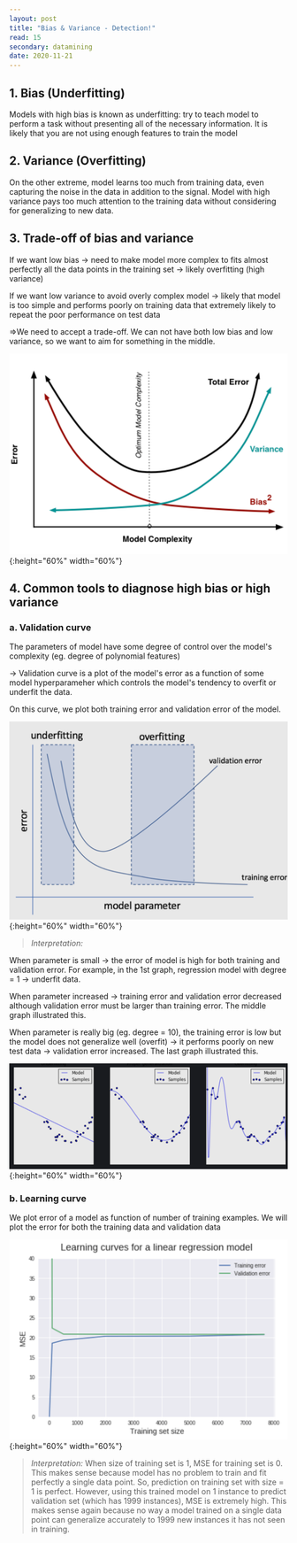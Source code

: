 ```yaml
---
layout: post
title: "Bias & Variance - Detection!"
read: 15
secondary: datamining
date: 2020-11-21
---
```


## 1. Bias (Underfitting)

Models with high bias is known as underfitting: try to teach model to perform a task without presenting all of the necessary information. It is likely that you are not using enough features to train the model

## 2. Variance (Overfitting)

On the other extreme, model learns too much from training data, even capturing the noise in the data in addition to the signal. Model with high variance pays too much attention to the training data without considering for generalizing to new data. 

## 3. Trade-off of bias and variance

If we want low bias -> need to make model more complex to fits almost perfectly all the data points in the training set -> likely overfitting (high variance)

If we want low variance to avoid overly complex model -> likely that model is too simple and performs poorly on training data that extremely likely to repeat the poor performance on test data

=>We need to accept a trade-off. We can not have both low bias and low variance, so we want to aim for something in the middle.

![](2020-11-22-19-24-14.png){:height="60%" width="60%"}


## 4. Common tools to diagnose high bias or high variance

### a. **Validation curve**

The parameters of model have some degree of control over the model's complexity (eg. degree of polynomial features)

-> Validation curve is a plot of the model's error as a function of some model hyperparameher which controls the model's tendency to overfit or underfit the data.

On this curve, we plot both training error and validation error of the model. 

![](2020-11-22-14-46-07.png){:height="60%" width="60%"}


>*Interpretation:* 

When parameter is small -> the error of model is high for both training and validation error. For example, in the 1st graph, regression model with degree = 1 -> underfit data. 

When parameter increased -> training error and validation error decreased although validation error must be larger than training error. The middle graph illustrated this. 

When parameter is really big (eg. degree = 10), the training error is low but the model does not generalize well (overfit) -> it performs poorly on new test data -> validation error increased. The last graph illustrated this. 

![](2020-11-22-14-50-16.png){:height="60%" width="60%"}

### b. **Learning curve**
We plot error of a model as function of number of training examples. We will plot the error for both the training data and validation data

![](2020-11-22-19-27-46.png){:height="60%" width="60%"}

>*Interpretation:* When size of training set is 1, MSE for training set is 0. This makes sense because model has no problem to train and fit perfectly a single data point. So, prediction on training set with size = 1 is perfect. However, using this trained model on 1 instance to predict validation set (which has 1999 instances), MSE is extremely high. This makes sense again because no way a model trained on a single data point can generalize accurately to 1999 new instances it has not seen in training. 

